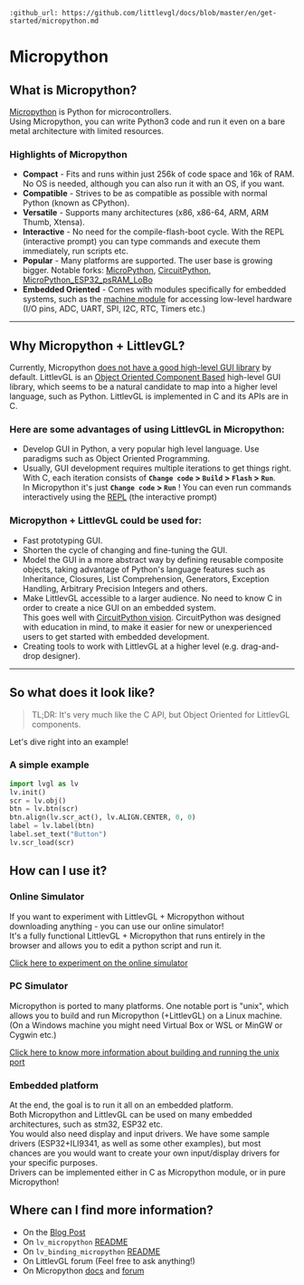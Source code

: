 ```eval_rst
:github_url: https://github.com/littlevgl/docs/blob/master/en/get-started/micropython.md
```
# Micropython

## What is Micropython?

[Micropython](http://micropython.org/) is Python for microcontrollers.  
Using Micropython, you can write Python3 code and run it even on a bare metal architecture with limited resources.

### Highlights of Micropython

- **Compact** - Fits and runs within just 256k of code space and 16k of RAM. No OS is needed, although you can also run it with an OS, if you want.
- **Compatible** - Strives to be as compatible as possible with normal Python (known as CPython).
- **Versatile** - Supports many architectures (x86, x86-64, ARM, ARM Thumb, Xtensa).
- **Interactive** - No need for the compile-flash-boot cycle. With the REPL (interactive prompt) you can type commands and execute them immediately, run scripts etc.
- **Popular** - Many platforms are supported. The user base is growing bigger. Notable forks: [MicroPython](https://github.com/micropython/micropython), [CircuitPython](https://github.com/adafruit/circuitpython), [MicroPython_ESP32_psRAM_LoBo](https://github.com/loboris/MicroPython_ESP32_psRAM_LoBo)
- **Embedded Oriented** - Comes with modules specifically for embedded systems, such as the [machine module](https://docs.micropython.org/en/latest/library/machine.html#classes) for accessing low-level hardware (I/O pins, ADC, UART, SPI, I2C, RTC, Timers etc.)

---

## Why Micropython + LittlevGL?

Currently, Micropython [does not have a good high-level GUI library](https://forum.micropython.org/viewtopic.php?f=18&t=5543) by default. LittlevGL is an [Object Oriented Component Based](https://blog.littlevgl.com/2018-12-13/extend-lvgl-objects) high-level GUI library, which seems to be a natural candidate to map into a higher level language, such as Python. LittlevGL is implemented in C and its APIs are in C.

### Here are some advantages of using LittlevGL in Micropython:

- Develop GUI in Python, a very popular high level language. Use paradigms such as Object Oriented Programming.
- Usually, GUI development requires multiple iterations to get things right. With C, each iteration consists of **`Change code` > `Build` > `Flash` > `Run`**.  
In Micropython it's just **`Change code` > `Run`** ! You can even run commands interactively using the [REPL](https://en.wikipedia.org/wiki/Read%E2%80%93eval%E2%80%93print_loop) (the interactive prompt)

### Micropython + LittlevGL could be used for:

- Fast prototyping GUI.  
- Shorten the cycle of changing and fine-tuning the GUI.
- Model the GUI in a more abstract way by defining reusable composite objects, taking advantage of Python's language features such as Inheritance, Closures, List Comprehension, Generators, Exception Handling, Arbitrary Precision Integers and others.
- Make LittlevGL accessible to a larger audience. No need to know C in order to create a nice GUI on an embedded system.  
This goes well with [CircuitPython vision](https://learn.adafruit.com/welcome-to-circuitpython/what-is-circuitpython). CircuitPython was designed with education in mind, to make it easier for new or unexperienced users to get started with embedded development.
- Creating tools to work with LittlevGL at a higher level (e.g. drag-and-drop designer).

---

## So what does it look like?

> TL;DR:
> It's very much like the C API, but Object Oriented for LittlevGL components.

Let's dive right into an example!  

### A simple example

```python
import lvgl as lv
lv.init()
scr = lv.obj()
btn = lv.btn(scr)
btn.align(lv.scr_act(), lv.ALIGN.CENTER, 0, 0)
label = lv.label(btn)
label.set_text("Button")
lv.scr_load(scr)
```

## How can I use it?

### Online Simulator

If you want to experiment with LittlevGL + Micropython without downloading anything - you can use our online simulator!  
It's a fully functional LittlevGL + Micropython that runs entirely in the browser and allows you to edit a python script and run it.

[Click here to experiment on the online simulator](https://cdn.statically.io/gh/littlevgl/lv_micropython/ef943a1ab40b32a8a77059d6e833a440446c51e8/ports/javascript/lvgl_editor.html?env=dev&script=https://raw.githubusercontent.com/littlevgl/lv_binding_micropython/dev-6.0/examples/chart_anim_example.py)

### PC Simulator

Micropython is ported to many platforms. One notable port is "unix", which allows you to build and run Micropython (+LittlevGL) on a Linux machine. (On a Windows machine you might need Virtual Box or WSL or MinGW or Cygwin etc.)  

[Click here to know more information about building and running the unix port](https://github.com/littlevgl/lv_micropython)

### Embedded platform

At the end, the goal is to run it all on an embedded platform.  
Both Micropython and LittlevGL can be used on many embedded architectures, such as stm32, ESP32 etc.  
You would also need display and input drivers. We have some sample drivers (ESP32+ILI9341, as well as some other examples), but most chances are you would want to create your own input/display drivers for your specific purposes.  
Drivers can be implemented either in C as Micropython module, or in pure Micropython!

## Where can I find more information?

- On the [Blog Post](https://blog.littlevgl.com/2019-02-20/micropython-bindings)
- On `lv_micropython` [README](https://github.com/littlevgl/lv_micropython)
- On `lv_binding_micropython` [README](https://github.com/littlevgl/lv_binding_micropython)
- On LittlevGL forum (Feel free to ask anything!)
- On Micropython [docs](http://docs.micropython.org/en/latest/) and [forum](https://forum.micropython.org/)
